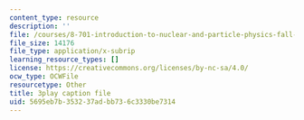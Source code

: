 ```yaml
---
content_type: resource
description: ''
file: /courses/8-701-introduction-to-nuclear-and-particle-physics-fall-2020/5695eb7b353237adbb736c3330be7314_s-QcRrGppsk.srt
file_size: 14176
file_type: application/x-subrip
learning_resource_types: []
license: https://creativecommons.org/licenses/by-nc-sa/4.0/
ocw_type: OCWFile
resourcetype: Other
title: 3play caption file
uid: 5695eb7b-3532-37ad-bb73-6c3330be7314
---
```

